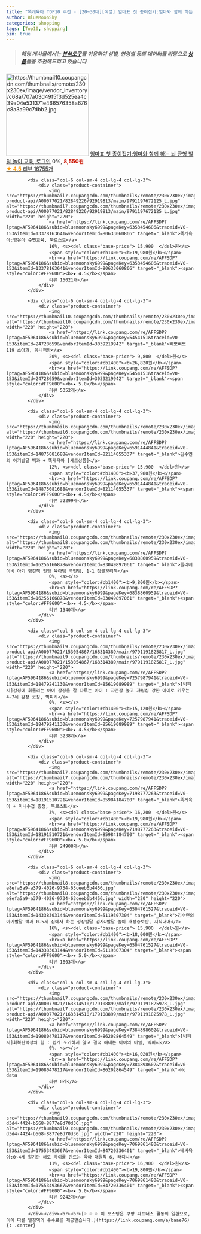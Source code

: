```yaml
---
title: "똑게육아 TOP10 추천 - [20~30대][여성] 엄마표 첫 종이접기:엄마와 함께 하는 뇌 균형 발달 놀이 교육, 로그인"
author: BlueMoonSky
categories: shopping
tags: [Top10, shopping]
pin: true
---
```


> ##### 해당 게시물에서는 [**분석도구**](https://itemscout.io/)를 이용하여 **성별**, **연령별** 등의 데이터를 바탕으로 [**상품**](https://link.coupang.com/a/baae76)들을 추천해드리고 있습니다.
<div class="container"><div class="row">
            <div class="col-6 col-sm-4 col-lg-4 col-lg-3">
                <div class="product-container">
                    <img src="https://thumbnail10.coupangcdn.com/thumbnails/remote/230x230ex/image/vendor_inventory/c68a/707a03d49f5f3d525ea4c39a04e531371e466576358a676c8a3a99c7dbb2.jpg" alt="https://thumbnail10.coupangcdn.com/thumbnails/remote/230x230ex/image/vendor_inventory/c68a/707a03d49f5f3d525ea4c39a04e531371e466576358a676c8a3a99c7dbb2.jpg" width="220" height="220">
                    <a href="https://link.coupang.com/re/AFFSDP?lptag=AF5964186&subid=bluemoonsky6999&pageKey=3711768&traceid=V0-153&itemId=18287063&vendorItemId=3040202119" target="_blank">엄마표 첫 종이접기:엄마와 함께 하는 뇌 균형 발달 놀이 교육, 로그인</a>
                    0%, <s></s> 
                    <span style="color:#cb1400"><b>8,550원</b></span>
                    <br><a href="https://link.coupang.com/re/AFFSDP?lptag=AF5964186&subid=bluemoonsky6999&pageKey=3711768&traceid=V0-153&itemId=18287063&vendorItemId=3040202119" target="_blank"><span style="color:#FF9600"><b>★ 4.5</b></span>
                    리뷰 16755개</a>
                </div>
            </div>
            
            <div class="col-6 col-sm-4 col-lg-4 col-lg-3">
                <div class="product-container">
                    <img src="https://thumbnail7.coupangcdn.com/thumbnails/remote/230x230ex/image/retail-product-api/A00077021/82849226/92919813/main/9791197672125_L.jpg" alt="https://thumbnail7.coupangcdn.com/thumbnails/remote/230x230ex/image/retail-product-api/A00077021/82849226/92919813/main/9791197672125_L.jpg" width="220" height="220">
                    <a href="https://link.coupang.com/re/AFFSDP?lptag=AF5964186&subid=bluemoonsky6999&pageKey=6353454686&traceid=V0-153&itemId=13378163641&vendorItemId=80633060866" target="_blank">똑게육아:영유아 수면교육, 북로스트</a>
                    16%, <s><del class="base-price"> 15,900  </del>원</s> 
                    <span style="color:#cb1400"><b>19,980원</b></span>
                    <br><a href="https://link.coupang.com/re/AFFSDP?lptag=AF5964186&subid=bluemoonsky6999&pageKey=6353454686&traceid=V0-153&itemId=13378163641&vendorItemId=80633060866" target="_blank"><span style="color:#FF9600"><b>★ 4.5</b></span>
                    리뷰 15021개</a>
                </div>
            </div>
            
            <div class="col-6 col-sm-4 col-lg-4 col-lg-3">
                <div class="product-container">
                    <img src="https://thumbnail10.coupangcdn.com/thumbnails/remote/230x230ex/image/vendor_inventory/5efa/0721100266328ab88a99b77e108914568fb063cfcb0f44d2c2afff9b77e5.jpg" alt="https://thumbnail10.coupangcdn.com/thumbnails/remote/230x230ex/image/vendor_inventory/5efa/0721100266328ab88a99b77e108914568fb063cfcb0f44d2c2afff9b77e5.jpg" width="220" height="220">
                    <a href="https://link.coupang.com/re/AFFSDP?lptag=AF5964186&subid=bluemoonsky6999&pageKey=5454151&traceid=V0-153&itemId=24728659&vendorItemId=3039219942" target="_blank">삐뽀삐뽀 119 소아과, 유니책방</a>
                    20%, <s><del class="base-price"> 9,800  </del>원</s> 
                    <span style="color:#cb1400"><b>26,820원</b></span>
                    <br><a href="https://link.coupang.com/re/AFFSDP?lptag=AF5964186&subid=bluemoonsky6999&pageKey=5454151&traceid=V0-153&itemId=24728659&vendorItemId=3039219942" target="_blank"><span style="color:#FF9600"><b>★ 5.0</b></span>
                    리뷰 5352개</a>
                </div>
            </div>
            
            <div class="col-6 col-sm-4 col-lg-4 col-lg-3">
                <div class="product-container">
                    <img src="https://thumbnail6.coupangcdn.com/thumbnails/remote/230x230ex/image/vendor_inventory/90a4/4b1cfd9750da372c91def938e034ea2ee7caaf6d4823fce2a929a5b6e7eb.jpg" alt="https://thumbnail6.coupangcdn.com/thumbnails/remote/230x230ex/image/vendor_inventory/90a4/4b1cfd9750da372c91def938e034ea2ee7caaf6d4823fce2a929a5b6e7eb.jpg" width="220" height="220">
                    <a href="https://link.coupang.com/re/AFFSDP?lptag=AF5964186&subid=bluemoonsky6999&pageKey=6591444841&traceid=V0-153&itemId=14875081688&vendorItemId=82114055337" target="_blank">김수연의 아기발달 백과 + 똑게육아 [세트상품]</a>
                    12%, <s><del class="base-price"> 15,900  </del>원</s> 
                    <span style="color:#cb1400"><b>37,980원</b></span>
                    <br><a href="https://link.coupang.com/re/AFFSDP?lptag=AF5964186&subid=bluemoonsky6999&pageKey=6591444841&traceid=V0-153&itemId=14875081688&vendorItemId=82114055337" target="_blank"><span style="color:#FF9600"><b>★ 4.5</b></span>
                    리뷰 32299개</a>
                </div>
            </div>
            
            <div class="col-6 col-sm-4 col-lg-4 col-lg-3">
                <div class="product-container">
                    <img src="https://thumbnail8.coupangcdn.com/thumbnails/remote/230x230ex/image/vendor_inventory/5a95/78bfc2694c5643aee45bac321af8e54b260b6eba349b4ba83ac718e9c17f.jpg" alt="https://thumbnail8.coupangcdn.com/thumbnails/remote/230x230ex/image/vendor_inventory/5a95/78bfc2694c5643aee45bac321af8e54b260b6eba349b4ba83ac718e9c17f.jpg" width="220" height="220">
                    <a href="https://link.coupang.com/re/AFFSDP?lptag=AF5964186&subid=bluemoonsky6999&pageKey=6838860959&traceid=V0-153&itemId=16256166878&vendorItemId=83049897061" target="_blank">졸리베이비 아기 헝겊책 인형 육아템 국민템, 1-1 정글꼬리책</a>
                    0%, <s></s> 
                    <span style="color:#cb1400"><b>9,800원</b></span>
                    <br><a href="https://link.coupang.com/re/AFFSDP?lptag=AF5964186&subid=bluemoonsky6999&pageKey=6838860959&traceid=V0-153&itemId=16256166878&vendorItemId=83049897061" target="_blank"><span style="color:#FF9600"><b>★ 4.5</b></span>
                    리뷰 1340개</a>
                </div>
            </div>
            
            <div class="col-6 col-sm-4 col-lg-4 col-lg-3">
                <div class="product-container">
                    <img src="https://thumbnail9.coupangcdn.com/thumbnails/remote/230x230ex/image/retail-product-api/A00077021/153054867/168314389/main/9791191825817_L.jpg" alt="https://thumbnail9.coupangcdn.com/thumbnails/remote/230x230ex/image/retail-product-api/A00077021/153054867/168314389/main/9791191825817_L.jpg" width="220" height="220">
                    <a href="https://link.coupang.com/re/AFFSDP?lptag=AF5964186&subid=bluemoonsky6999&pageKey=7257987941&traceid=V0-153&itemId=18479241130&vendorItemId=85619089989" target="_blank">[빅피시]감정에 휘둘리는 아이 감정을 잘 다루는 아이 : 자존감 높고 자립심 강한 아이로 키우는 4~7세 감정 코칭, 빅피시</a>
                    0%, <s></s> 
                    <span style="color:#cb1400"><b>15,120원</b></span>
                    <br><a href="https://link.coupang.com/re/AFFSDP?lptag=AF5964186&subid=bluemoonsky6999&pageKey=7257987941&traceid=V0-153&itemId=18479241130&vendorItemId=85619089989" target="_blank"><span style="color:#FF9600"><b>★ 4.5</b></span>
                    리뷰 3238개</a>
                </div>
            </div>
            
            <div class="col-6 col-sm-4 col-lg-4 col-lg-3">
                <div class="product-container">
                    <img src="https://thumbnail7.coupangcdn.com/thumbnails/remote/230x230ex/image/vendor_inventory/b775/3e5df60db5ffa74dd7c23fc6dc1452eadfe384a55169d84883a77903ac2d.jpg" alt="https://thumbnail7.coupangcdn.com/thumbnails/remote/230x230ex/image/vendor_inventory/b775/3e5df60db5ffa74dd7c23fc6dc1452eadfe384a55169d84883a77903ac2d.jpg" width="220" height="220">
                    <a href="https://link.coupang.com/re/AFFSDP?lptag=AF5964186&subid=bluemoonsky6999&pageKey=7198777263&traceid=V0-153&itemId=18191510721&vendorItemId=85984184700" target="_blank">똑게육아 + 미니수첩 증정, 북로스트</a>
                    3%, <s><del class="base-price"> 16,200  </del>원</s> 
                    <span style="color:#cb1400"><b>19,980원</b></span>
                    <br><a href="https://link.coupang.com/re/AFFSDP?lptag=AF5964186&subid=bluemoonsky6999&pageKey=7198777263&traceid=V0-153&itemId=18191510721&vendorItemId=85984184700" target="_blank"><span style="color:#FF9600"><b>★ 5.0</b></span>
                    리뷰 24908개</a>
                </div>
            </div>
            
            <div class="col-6 col-sm-4 col-lg-4 col-lg-3">
                <div class="product-container">
                    <img src="https://thumbnail8.coupangcdn.com/thumbnails/remote/230x230ex/image/retail/images/4871050746390946-e8efa5a9-a379-4026-9734-63ceeb6b4456.jpg" alt="https://thumbnail8.coupangcdn.com/thumbnails/remote/230x230ex/image/retail/images/4871050746390946-e8efa5a9-a379-4026-9734-63ceeb6b4456.jpg" width="220" height="220">
                    <a href="https://link.coupang.com/re/AFFSDP?lptag=AF5964186&subid=bluemoonsky6999&pageKey=6504761527&traceid=V0-153&itemId=14338303144&vendorItemId=5119307304" target="_blank">김수연의 아기발달 백과 0-5세 집에서 하는 성장발달 검사&발달 놀이 개정증보판, 지식너머</a>
                    16%, <s><del class="base-price"> 15,900  </del>원</s> 
                    <span style="color:#cb1400"><b>18,000원</b></span>
                    <br><a href="https://link.coupang.com/re/AFFSDP?lptag=AF5964186&subid=bluemoonsky6999&pageKey=6504761527&traceid=V0-153&itemId=14338303144&vendorItemId=5119307304" target="_blank"><span style="color:#FF9600"><b>★ 5.0</b></span>
                    리뷰 1803개</a>
                </div>
            </div>
            
            <div class="col-6 col-sm-4 col-lg-4 col-lg-3">
                <div class="product-container">
                    <img src="https://thumbnail7.coupangcdn.com/thumbnails/remote/230x230ex/image/retail-product-api/A00077021/163314510/179108899/main/9791191825978_L.jpg" alt="https://thumbnail7.coupangcdn.com/thumbnails/remote/230x230ex/image/retail-product-api/A00077021/163314510/179108899/main/9791191825978_L.jpg" width="220" height="220">
                    <a href="https://link.coupang.com/re/AFFSDP?lptag=AF5964186&subid=bluemoonsky6999&pageKey=7384898602&traceid=V0-153&itemId=19080478117&vendorItemId=86202864549" target="_blank">[빅피시]회복탄력성의 힘 : 쉽게 포기하지 않고 결국 해내는 아이의 비밀, 빅피시</a>
                    0%, <s></s> 
                    <span style="color:#cb1400"><b>16,020원</b></span>
                    <br><a href="https://link.coupang.com/re/AFFSDP?lptag=AF5964186&subid=bluemoonsky6999&pageKey=7384898602&traceid=V0-153&itemId=19080478117&vendorItemId=86202864549" target="_blank">No data
                    리뷰 0개</a>
                </div>
            </div>
            
            <div class="col-6 col-sm-4 col-lg-4 col-lg-3">
                <div class="product-container">
                    <img src="https://thumbnail9.coupangcdn.com/thumbnails/remote/230x230ex/image/retail/images/2023/01/16/14/7/3860b27c-d3d4-4424-b568-8877e8d70d36.jpg" alt="https://thumbnail9.coupangcdn.com/thumbnails/remote/230x230ex/image/retail/images/2023/01/16/14/7/3860b27c-d3d4-4424-b568-8877e8d70d36.jpg" width="220" height="220">
                    <a href="https://link.coupang.com/re/AFFSDP?lptag=AF5964186&subid=bluemoonsky6999&pageKey=7069861480&traceid=V0-153&itemId=17553493667&vendorItemId=84720336401" target="_blank">베싸육아:0~4세 알기만 해도 차이를 만드는 육아 대원칙 6, 래디시</a>
                    11%, <s><del class="base-price"> 16,900  </del>원</s> 
                    <span style="color:#cb1400"><b>19,800원</b></span>
                    <br><a href="https://link.coupang.com/re/AFFSDP?lptag=AF5964186&subid=bluemoonsky6999&pageKey=7069861480&traceid=V0-153&itemId=17553493667&vendorItemId=84720336401" target="_blank"><span style="color:#FF9600"><b>★ 5.0</b></span>
                    리뷰 9242개</a>
                </div>
            </div>
            </div></div><br><br>[💦 💦 💦 이 포스팅은 쿠팡 파트너스 활동의 일환으로, 이에 따른 일정액의 수수료를 제공받습니다.](https://link.coupang.com/a/baae76){: .center}